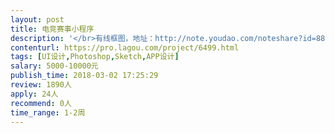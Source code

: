 ```yaml
---                
layout: post       
title: 电竞赛事小程序           
description: '</br>有线框图，地址：http://note.youdao.com/noteshare?id=88f7fd8162308788be2b2f0b1ae3b3ff&amp;sub=5F64520CE1E6402FB5EBFFBEDDBEB34D</br>实现excel表中的所有页面，去除重复的，大约20个页面左右，活要的比较急，要求两周以内交付</br>'     
contenturl: https://pro.lagou.com/project/6499.html      
tags: [UI设计,Photoshop,Sketch,APP设计]            
salary: 5000-10000元          
publish_time: 2018-03-02 17:25:29         
review: 1890人                   
apply: 24人                   
recommend: 0人                   
time_range: 1-2周              
---                 
```

